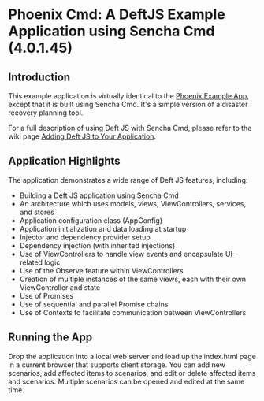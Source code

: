 # Phoenix Cmd: A DeftJS Example Application using Sencha Cmd (4.0.1.45)

## Introduction

This example application is virtually identical to the [Phoenix Example App](https://github.com/deftjs/Examples/tree/master/phoenix-example-app), except that it is built using Sencha Cmd. It's a simple version of a disaster recovery planning tool.

For a full description of using Deft JS with Sencha Cmd, please refer to the wiki page [Adding Deft JS to Your Application](https://github.com/deftjs/DeftJS/wiki/Adding-Deft-JS-to-Your-Application).

## Application Highlights

The application demonstrates a wide range of Deft JS features, including:

* Building a Deft JS application using Sencha Cmd
* An architecture which uses models, views, ViewControllers, services, and stores
* Application configuration class (AppConfig)
* Application initialization and data loading at startup
* Injector and dependency provider setup
* Dependency injection (with inherited injections)
* Use of ViewControllers to handle view events and encapsulate UI-related logic
* Use of the Observe feature within ViewControllers
* Creation of multiple instances of the same views, each with their own ViewController and state
* Use of Promises
* Use of sequential and parallel Promise chains
* Use of Contexts to facilitate communication between ViewControllers


## Running the App

Drop the application into a local web server and load up the index.html page in a current browser that supports client storage. You can add new scenarios, add affected items to scenarios, and edit or delete affected items and scenarios. Multiple scenarios can be opened and edited at the same time.